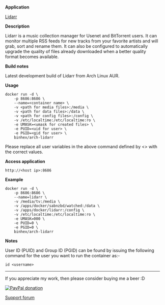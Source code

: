 **Application**

[Lidarr](https://github.com/lidarr/Lidarr)

**Description**

Lidarr is a music collection manager for Usenet and BitTorrent users. It can monitor multiple RSS feeds for new tracks from your favorite artists and will grab, sort and rename them. It can also be configured to automatically upgrade the quality of files already downloaded when a better quality format becomes available.

**Build notes**

Latest development build of Lidarr from Arch Linux AUR.

**Usage**
```
docker run -d \
    -p 8686:8686 \
    --name=<container name> \
    -v <path for media files>:/media \
    -v <path for data files>:/data \
    -v <path for config files>:/config \
    -v /etc/localtime:/etc/localtime:ro \
    -e UMASK=<umask for created files> \
    -e PUID=<uid for user> \
    -e PGID=<gid for user> \
    binhex/arch-lidarr
```

Please replace all user variables in the above command defined by <> with the correct values.

**Access application**

`http://<host ip>:8686`

**Example**
```
docker run -d \
    -p 8686:8686 \
    --name=lidarr \
    -v /media/tv:/media \
    -v /apps/docker/sabnzbd/watched:/data \
    -v /apps/docker/lidarr:/config \
    -v /etc/localtime:/etc/localtime:ro \
    -e UMASK=000 \
    -e PUID=0 \
    -e PGID=0 \
    binhex/arch-lidarr
```

**Notes**

User ID (PUID) and Group ID (PGID) can be found by issuing the following command for the user you want to run the container as:-

```
id <username>
```
___
If you appreciate my work, then please consider buying me a beer  :D

[![PayPal donation](https://www.paypal.com/en_US/i/btn/btn_donate_SM.gif)](https://www.paypal.com/cgi-bin/webscr?cmd=_s-xclick&hosted_button_id=MM5E27UX6AUU4)

[Support forum](http://lime-technology.com/forum/index.php?topic=45848.0)
